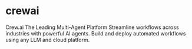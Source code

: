# crewai
Crew.ai The Leading Multi-Agent Platform Streamline workflows across industries with powerful AI agents. Build and deploy automated workflows using any LLM and cloud platform.
